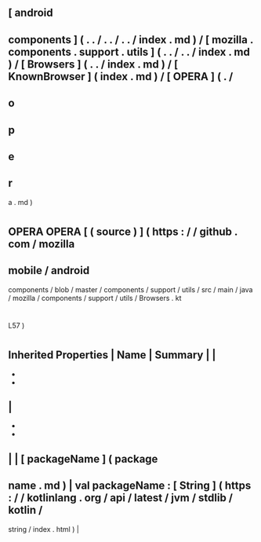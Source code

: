 [
android
-
components
]
(
.
.
/
.
.
/
.
.
/
index
.
md
)
/
[
mozilla
.
components
.
support
.
utils
]
(
.
.
/
.
.
/
index
.
md
)
/
[
Browsers
]
(
.
.
/
index
.
md
)
/
[
KnownBrowser
]
(
index
.
md
)
/
[
OPERA
]
(
.
/
-
o
-
p
-
e
-
r
-
a
.
md
)
#
OPERA
OPERA
[
(
source
)
]
(
https
:
/
/
github
.
com
/
mozilla
-
mobile
/
android
-
components
/
blob
/
master
/
components
/
support
/
utils
/
src
/
main
/
java
/
mozilla
/
components
/
support
/
utils
/
Browsers
.
kt
#
L57
)
#
#
#
Inherited
Properties
|
Name
|
Summary
|
|
-
-
-
|
-
-
-
|
|
[
packageName
]
(
package
-
name
.
md
)
|
val
packageName
:
[
String
]
(
https
:
/
/
kotlinlang
.
org
/
api
/
latest
/
jvm
/
stdlib
/
kotlin
/
-
string
/
index
.
html
)
|
